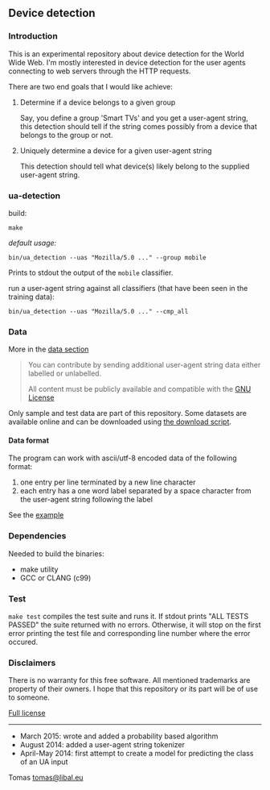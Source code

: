 ## Device detection

### Introduction

This is an experimental repository about device detection for the World Wide
Web. I'm mostly interested in device detection for the user agents connecting
to web servers through the HTTP requests.

There are two end goals that I would like achieve:

1. Determine if a device belongs to a given group

   Say, you define a group 'Smart TVs' and you get a user-agent string, this
   detection should tell if the string comes possibly from a device that belongs to
   the group or not.

2. Uniquely determine a device for a given user-agent string

   This detection should tell what device(s) likely belong to the supplied user-agent
   string.
   
### ua-detection

build:

    make

*default usage:*

    bin/ua_detection --uas "Mozilla/5.0 ..." --group mobile
    
Prints to stdout the output of the `mobile` classifier.

run a user-agent string against all classifiers (that have been seen in the training data):

    bin/ua_detection --uas "Mozilla/5.0 ..." --cmp_all

### Data

More in the [data section](data/)

> You can contribute by sending additional user-agent string data either 
> labelled or unlabelled. 
>  
> All content must be publicly available and compatible with the [GNU License](LICENSE)

Only sample and test data are part of this repository. Some datasets are
available online and can be downloaded using [the download script](data/download-data.sh).

#### Data format

The program can work with ascii/utf-8 encoded data of the following format:

1. one entry per line terminated by a new line character
2. each entry has a one word label separated by a space character from the user-agent string following the label

See the [example](data/uas_with_class.txt) 
   
### Dependencies

Needed to build the binaries:

- make utility
- GCC or CLANG (c99)
   
### Test

`make test` compiles the test suite and runs it. If stdout prints "ALL TESTS
PASSED" the suite returned with no errors. Otherwise, it will stop on the first
error printing the test file and corresponding line number where the error
occured.

### Disclaimers

There is no warranty for this free software. All mentioned trademarks are property
of their owners. I hope that this repository or its part will be of use to someone.

[Full license](https://github.com/tomaslibal/ua-detection/blob/master/LICENSE)

---

- March 2015: wrote and added a probability based algorithm
- August 2014: added a user-agent string tokenizer
- April-May 2014: first attempt to create a model for predicting the class of an UA input

Tomas <tomas@libal.eu>

